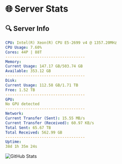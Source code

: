 # 🌐 Server Stats
## 🔍 Server Info
```yaml
CPU: Intel(R) Xeon(R) CPU E5-2699 v4 @ 1357.20MHz
CPU Usage: 7.60%
Cores: 44P | 88T
-----------------------------------
Memory:
Current Usage: 147.17 GB/503.74 GB
Available: 353.12 GB
-----------------------------------
Disk:
Current Usage: 112.58 GB/1.71 TB
Free: 1.52 TB
-----------------------------------
GPU:
No GPU detected
-----------------------------------
Network:
Current Transfer (Sent): 15.55 MB/s
Current Transfer (Received): 60.97 KB/s
Total Sent: 65.67 TB
Total Received: 562.99 GB
-----------------------------------
Uptime:
38d 1h 35m 24s
```
![GitHub Stats](https://img.shields.io/badge/Updated-2025-04-14_22:58:13-blue)